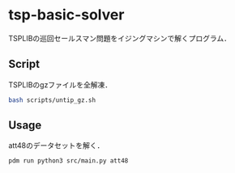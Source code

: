# tsp-basic-solver

TSPLIBの巡回セールスマン問題をイジングマシンで解くプログラム．

## Script
TSPLIBのgzファイルを全解凍．
```sh
bash scripts/untip_gz.sh
```

## Usage
att48のデータセットを解く．
```sh
pdm run python3 src/main.py att48
```
